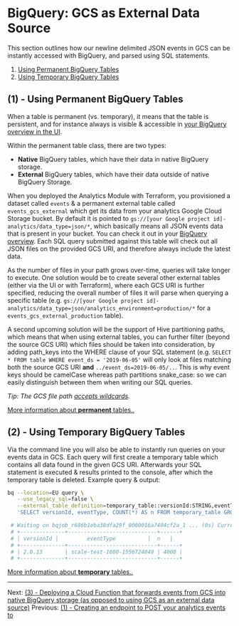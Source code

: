# BigQuery: GCS as External Data Source

This section outlines how our newline delimited JSON events in GCS can be instantly accessed with BigQuery, and parsed using SQL statements.

1. [Using Permanent BigQuery Tables](#1---using-permanent-bigquery-tables)
2. [Using Temporary BigQuery Tables](#2---using-temporary-bigquery-tables)

## (1) - Using Permanent BigQuery Tables

When a table is permanent (vs. temporary), it means that the table is persistent, and for instance always is visible & accessible in [your BigQuery overview in the UI](https://console.cloud.google.com/bigquery).

Within the permanent table class, there are two types:

- **Native** BigQuery tables, which have their data in native BigQuery storage.
- **External** BigQuery tables, which have their data outside of native BigQuery Storage.

When you deployed the Analytics Module with Terraform, you provisioned a dataset called `events` & a permanent external table called `events_gcs_external` which get its data from your analytics Google Cloud Storage bucket. By default it is pointed to `gs://[your Google project id]-analytics/data_type=json/*`, which basically means all JSON events data that is present in your bucket. You can check it out in your [BigQuery overview](https://console.cloud.google.com/bigquery). Each SQL query submitted against this table will check out all JSON files on the provided GCS URI, and therefore always include the latest data.

As the number of files in your path grows over-time, queries will take longer to execute. One solution would be to create several other external tables (either via the UI or with Terraform), where each GCS URI is further specified, reducing the overall number of files it will parse when querying a specific table (e.g. `gs://[your Google project id]-analytics/data_type=json/analytics_environment=production/*` for a `events_gcs_external_production` table).

A second upcoming solution will be the support of Hive partitioning paths, which means that when using external tables, you can further filter (beyond the source GCS URI) which files should be taken into consideration, by adding path_keys into the WHERE clause of your SQL statement (e.g. `SELECT * FROM table WHERE event_ds = '2019-06-05'` will only look at files matching both the source GCS URI **and** `../event_ds=2019-06-05/..`. This is why event keys should be camelCase whereas path partitions snake_case: so we can easily distinguish between them when writing our SQL queries.

_Tip: The GCS file path [accepts wildcards](https://cloud.google.com/bigquery/external-data-cloud-storage#wildcard-support)._

[More information about **permanent** tables..](https://cloud.google.com/bigquery/external-data-cloud-storage#permanent-tables)

## (2) - Using Temporary BigQuery Tables

Via the command line you will also be able to instantly run queries on your events data in GCS. Each query will first create a temporary table which contains all data found in the given GCS URI. Afterwards your SQL statement is executed & results printed to the console, after which the temporary table is deleted. Example query & output:

```bash
bq --location=EU query \
   --use_legacy_sql=false \
   --external_table_definition=temporary_table::versionId:STRING,eventType:STRING@NEWLINE_DELIMITED_JSON=gs://[your Google project id]-analytics/data_type=json/analytics_environment=testing/event_category=cold/\* \
   'SELECT versionId, eventType, COUNT(*) AS n FROM temporary_table GROUP BY 1, 2;'

 # Waiting on bqjob_r686b1eba38dfa29f_0000016a7404cf2a_1 ... (0s) Current status: DONE   
 # +--------------+----------------------------+------+
 # | versionId |         eventType          |  n   |
 # +--------------+----------------------------+------+
 # | 2.0.13       | scale-test-1000-1556724049 | 4000 |
 # +--------------+----------------------------+------+
```

[More information about **temporary** tables..](https://cloud.google.com/bigquery/external-data-cloud-storage#temporary-tables)

---

Next: [(3) - Deploying a Cloud Function that forwards events from GCS into native BigQuery storage (as opposed to using GCS as an external data source)](./3-bigquery-cloud-function.md)
Previous: [(1) - Creating an endpoint to POST your analytics events to](./1-cloud-endpoint.md)
